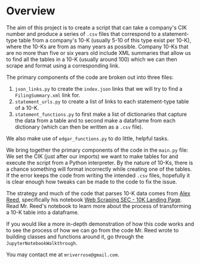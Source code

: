 # Overview
The aim of this project is to create a script that can take a company's CIK number and produce a series of `.csv` files that correspond to a statement-type table from a company's 10-K (usually 5-10 of this type exist per 10-K), where the 10-Ks are from as many years as possible. Company 10-Ks that are no more than five or six years old include XML summaries that allow us to find all the tables in a 10-K (usually around 100) which we can then scrape and format using a corresponding link. 

The primary components of the code are broken out into three files: 
1. `json_links.py` to create the `index.json` links that we will try to find a `FilingSummary.xml` link for.
2. `statement_urls.py` to create a list of links to each statement-type table of a 10-K.
3. `statement_functions.py` to first make a list of dictionaries that capture the data from a table and to second make a dataframe from each dictionary (which can then be written as a `.csv` file).

We also make use of `edgar_functions.py` to do little, helpful tasks.

We bring together the primary components of the code in the `main.py` file: We set the CIK (just after our imports) we want to make tables for and execute the script from a Python interpreter. By the nature of 10-Ks, there is a chance something will format incorrectly while creating one of the tables. If the error keeps the code from writing the intended `.csv` files, hopefully it is clear enough how tweaks can be made to the code to fix the issue. 

The strategy and much of the code that parses 10-K data comes from [Alex Reed](https://github.com/areed1192), specifically his notebook [Web Scraping SEC - 10K Landing Page](https://github.com/areed1192/sigma_coding_youtube/blob/master/python/python-finance/sec-web-scraping/Web%20Scraping%20SEC%20-%2010K%20Landing%20Page%20-%20Single.ipynb). Read Mr. Reed's notebook to learn more about the process of transforming a 10-K table into a dataframe. 

If you would like a more in-depth demonstration of how this code works and to see the process of how we can go from the code Mr. Reed wrote to building classes and functions around it, go through the `JupyterNotebookWalkthrough`.

You may contact me at `mriverrose@gmail.com`.
